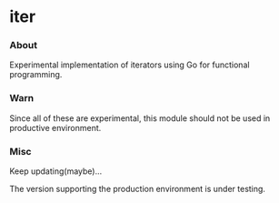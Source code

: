 # iter

### About

Experimental implementation of iterators using Go for functional programming.

### Warn

Since all of these are experimental, this module should not be used in productive environment.

### Misc

Keep updating(maybe)...

The version supporting the production environment is under testing.
